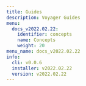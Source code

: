 ```yaml
---
title: Guides
description: Voyager Guides
menu:
  docs_v2022.02.22:
    identifier: concepts
    name: Concepts
    weight: 20
menu_name: docs_v2022.02.22
info:
  cli: v0.0.6
  installer: v2022.02.22
  version: v2022.02.22
---
```


